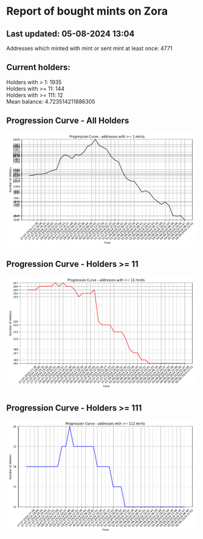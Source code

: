 # Report of bought mints on Zora
## Last updated: 05-08-2024 13:04
Addresses which minted with mint or sent mint at least once: 4771

## Current holders:
Holders with > 1: 1935  
Holders with >= 11: 144  
Holders with >= 111: 12  
Mean balance: 4.723514211886305  

## Progression Curve - All Holders
![addresses with >= 1 mint](progression_curve_all.png)
## Progression Curve - Holders >= 11
![addresses with >= 11 mints](progression_curve_gt_11.png)
## Progression Curve - Holders >= 111
![addresses with >= 111 mints](progression_curve_gt_111.png)
